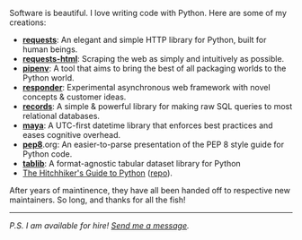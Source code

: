 Software is beautiful. I love writing code with Python. Here are some of my creations:

- **[requests](https://github.com/psf/requests)**: An elegant and simple HTTP library for Python, built for human beings.
- **[requests-html](https://github.com/psf/requests-html)**: Scraping the web as simply and intuitively as possible.
- **[pipenv](https://github.com/pypa/pipenv)**: A tool that aims to bring the best of all packaging worlds to the Python world.
- **[responder](https://responder.kennethreitz.org/en/latest/)**: Experimental asynchronous web framework with novel concepts & customer ideas.
- **[records](https://github.com/kennethreitz/records)**: A simple & powerful library for making raw SQL queries to most relational databases.
- **[maya](https://github.com/timofurrer/maya)**: A UTC-first datetime library that enforces best practices and eases cognitive overhead.
- **[pep8](https://pep8.org)**.org: An easier-to-parse presentation of the PEP 8 style guide for Python code.
- **[tablib](https://tablib.readthedocs.io/en/stable/)**: A format-agnostic tabular dataset library for Python
- [The Hitchhiker's Guide to Python](https://amzn.to/3H4yb5X) ([repo](https://github.com/realpython/python-guide)).

After years of maintinence, they have all been handed off to respective new maintainers. So long, and thanks for all the fish!

-----

*P.S. I am available for hire! [Send me a message](mailto:me@kennethreitz.org).*
